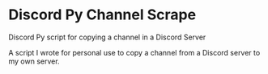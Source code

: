 # Discord Py Channel Scrape
Discord Py script for copying a channel in a Discord Server

A script I wrote for personal use to copy a channel from a Discord server to my own server.
